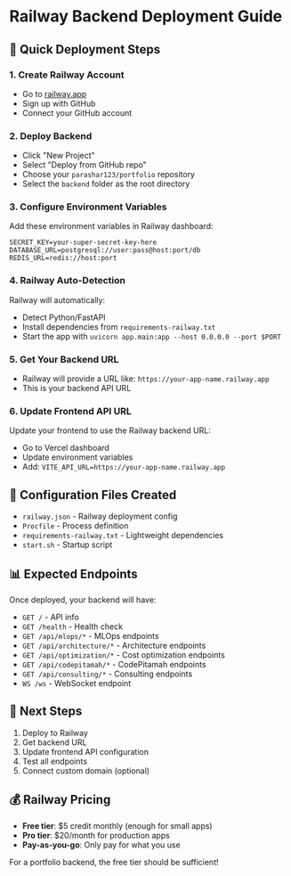 # Railway Backend Deployment Guide

## 🚀 Quick Deployment Steps

### 1. Create Railway Account
- Go to [railway.app](https://railway.app)
- Sign up with GitHub
- Connect your GitHub account

### 2. Deploy Backend
- Click "New Project"
- Select "Deploy from GitHub repo"
- Choose your `parashar123/portfolio` repository
- Select the `backend` folder as the root directory

### 3. Configure Environment Variables
Add these environment variables in Railway dashboard:

```
SECRET_KEY=your-super-secret-key-here
DATABASE_URL=postgresql://user:pass@host:port/db
REDIS_URL=redis://host:port
```

### 4. Railway Auto-Detection
Railway will automatically:
- Detect Python/FastAPI
- Install dependencies from `requirements-railway.txt`
- Start the app with `uvicorn app.main:app --host 0.0.0.0 --port $PORT`

### 5. Get Your Backend URL
- Railway will provide a URL like: `https://your-app-name.railway.app`
- This is your backend API URL

### 6. Update Frontend API URL
Update your frontend to use the Railway backend URL:
- Go to Vercel dashboard
- Update environment variables
- Add: `VITE_API_URL=https://your-app-name.railway.app`

## 🔧 Configuration Files Created

- `railway.json` - Railway deployment config
- `Procfile` - Process definition
- `requirements-railway.txt` - Lightweight dependencies
- `start.sh` - Startup script

## 📊 Expected Endpoints

Once deployed, your backend will have:
- `GET /` - API info
- `GET /health` - Health check
- `GET /api/mlops/*` - MLOps endpoints
- `GET /api/architecture/*` - Architecture endpoints
- `GET /api/optimization/*` - Cost optimization endpoints
- `GET /api/codepitamah/*` - CodePitamah endpoints
- `GET /api/consulting/*` - Consulting endpoints
- `WS /ws` - WebSocket endpoint

## 🎯 Next Steps

1. Deploy to Railway
2. Get backend URL
3. Update frontend API configuration
4. Test all endpoints
5. Connect custom domain (optional)

## 💰 Railway Pricing

- **Free tier**: $5 credit monthly (enough for small apps)
- **Pro tier**: $20/month for production apps
- **Pay-as-you-go**: Only pay for what you use

For a portfolio backend, the free tier should be sufficient!
